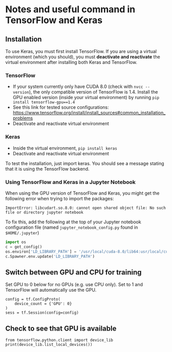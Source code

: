 # Notes and useful command in TensorFlow and Keras

## Installation

To use Keras, you must first install TensorFlow. If you are using a virtual environment (which you should), you must __deactivate and reactivate__ the virtual environment after installing both Keras and TensorFlow.

### TensorFlow
- If your system currently only have CUDA 8.0 (check with `nvcc --version`), the only compatible version of TensorFlow is 1.4. Install the GPU enabled version (inside your virtual environment) by running `pip install tensorflow-gpu==1.4`
- See this link for tested source configurations: https://www.tensorflow.org/install/install_sources#common_installation_problems
- Deactivate and reactivate virtual environment

### Keras
- Inside the virtual environment, `pip install keras`
- Deactivate and reactivate virtual environment

To test the installation, just import keras. You should see a message stating that it is using the TensorFlow backend.

### Using TensorFlow and Keras in a Jupyter Notebook
When using the GPU version of TensorFlow and Keras, you might get the following error when trying to import the packages:

`ImportError: libcudart.so.8.0: cannot open shared object file: No such file or directory jupyter notebook`

To fix this, add the following at the top of your Jupyter notebook configuration file (named `jupyter_notebook_config.py` found in `$HOME/.jupyter`)

```python
import os
c = get_config()
os.environ['LD_LIBRARY_PATH'] = '/usr/local/cuda-8.0/lib64:usr/local/cuda-8.0/lib64/libcudart.so.8.0'
c.Spawner.env.update('LD_LIBRARY_PATH')
```

## Switch between GPU and CPU for training
Set GPU to 0 below for no GPUs (e.g. use CPU only). Set to 1 and TensorFlow will automatically use the GPU.
```
config = tf.ConfigProto(
    device_count = {'GPU': 0}
)
sess = tf.Session(config=config)
```

## Check to see that GPU is available
```
from tensorflow.python.client import device_lib
print(device_lib.list_local_devices())
```


